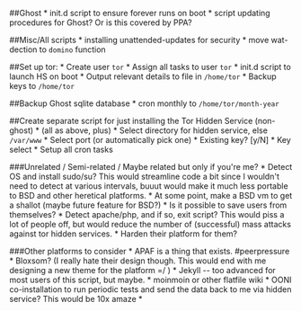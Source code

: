 ##Ghost
    * init.d script to ensure forever runs on boot
    * script updating procedures for Ghost? Or is this covered by PPA?

##Misc/All scripts
    * installing unattended-updates for security
    * move wat-dection to `domino` function

##Set up tor:
    * Create user `tor`
    * Assign all tasks to user `tor`
    * init.d script to launch HS on boot
    * Output relevant details to file in `/home/tor`
    * Backup keys to `/home/tor`

##Backup Ghost sqlite database
    * cron monthly to `/home/tor/month-year`

##Create separate script for just installing the Tor Hidden Service (non-ghost)
    * (all as above, plus)
    * Select directory for hidden service, else `/var/www`
    * Select port (or automatically pick one)
    * Existing key? [y/N]
          * Key select
    * Setup all cron tasks

###Unrelated / Semi-related / Maybe related but only if you're me?
    * Detect OS and install sudo/su? This would streamline code a bit since I wouldn't need to detect at various intervals, buuut would make it much less portable to BSD and other heretical platforms.
    * At some point, make a BSD vm to get a shallot (maybe future feature for BSD?)
    * Is it possible to save users from themselves?
    * Detect apache/php, and if so, exit script? This would piss a lot of people off, but would reduce the number of (successful) mass attacks against tor hidden services.
    * Harden their platform for them?

###Other platforms to consider
    * APAF is a thing that exists. #peerpressure
    * Bloxsom? (I really hate their design though. This would end with me designing a new theme for the platform =/ )
    * Jekyll -- too advanced for most users of this script, but maybe.
    * moinmoin or other flatfile wiki
    * OONI co-installation to run periodic tests and send the data back to me via hidden service? This would be 10x amaze
    * 
